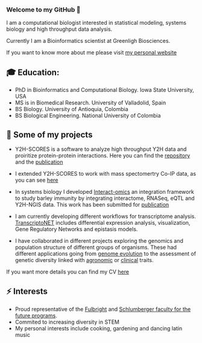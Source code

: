 ### Welcome to my GitHub 👋

I am a computational biologist interested in statistical modeling, systems biology and high throughput data analysis. 

Currently I am a Bioinformatics scientist at Greenligh Biosciences.

If you want to know more about me please visit [my personal website](https://vvelasqz.github.io/)

## :mortar_board: Education:
- PhD in Bioinformatics and Computational Biology. Iowa State University, USA
- MS is in Biomedical Research. University of Valladolid, Spain
- BS Biology. University of Antioquia, Colombia
- BS Biological Engineering. National University of Colombia

## :notebook: Some of my projects
- Y2H-SCORES is a software to analyze high throughput Y2H data and proiritize protein-protein interactions. Here you can find the [repository](https://github.com/vvelasqz/Y2H-SCORES) and the [publication](https://doi.org/10.1371/journal.pcbi.1008890)

- I extended Y2H-SCORES to work with mass spectomertry Co-IP data, as you can see [here](https://github.com/vvelasqz/BC1)

- In systems biology I developed [Interact-omics](https://github.com/vvelasqz/Barley_Interactome ) an integration framework to study barley immunity by integrating interactome, RNASeq, eQTL and Y2H-NGIS data. This work has been submitted for [publication](https://www.biorxiv.org/content/10.1101/2021.11.02.466982v1) 
- I am currently developing different workflows for transcriptome analysis. [TranscriptoNET](https://github.com/vvelasqz/TranscriptoNET) includes differential expression analysis, visualization, Gene Regulatory Networks and epistasis models. 
- I have collaborated in different projects exploring the genomics and population structure of different groups of organisms. These had different applications going from [genome evolution](https://www.news.iastate.edu/news/2020/08/12/tuatara) to the assessment of genetic diversity linked with [agronomic](https://www.researchgate.net/project/Avocado-Rootstock-Breeding-Program) or [clinical](https://github.com/vvelasqz/Fusarium_Genotyping) traits.

If you want more details you can find my CV [here](https://docs.google.com/gview?url=https://github.com/vvelasqz/CV/raw/main/cv_vvz.pdf&embedded=true)

## ⚡ Interests
- Proud representative of the [Fulbright](https://fulbright.edu.co/) and [Schlumberger faculty for the future programs](https://www.slb.com/who-we-are/schlumberger-foundation). 
- Commited to increasing diversity in STEM
- My personal interests include cooking, gardening and dancing latin music

<!--
**vvelasqz/vvelasqz** is a ✨ _special_ ✨ repository because its `README.md` (this file) appears on your GitHub profile.

Here are some ideas to get you started:

- 🔭 I’m currently working on ...
- 🌱 I’m currently learning ...
- 👯 I’m looking to collaborate on ...
- 🤔 I’m looking for help with ...
- 💬 Ask me about ...
- 📫 How to reach me: ...
- 😄 Pronouns: ...
- ⚡ Fun fact: ...
-->
